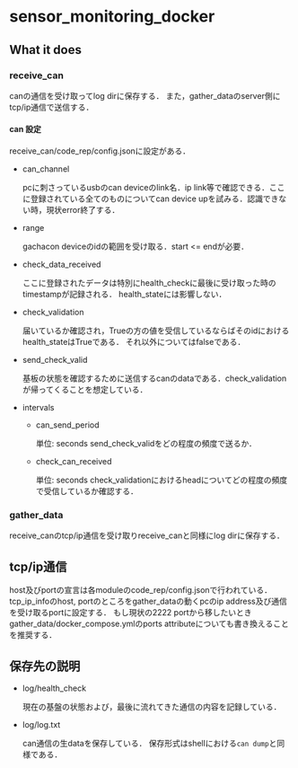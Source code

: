 # sensor_monitoring_docker

## What it does

### receive_can

canの通信を受け取ってlog dirに保存する．
また，gather_dataのserver側にtcp/ip通信で送信する．

#### can 設定

receive_can/code_rep/config.jsonに設定がある．

- can_channel

  pcに刺さっているusbのcan deviceのlink名．ip link等で確認できる．ここに登録されている全てのものについてcan device upを試みる．認識できない時，現状error終了する．

- range

  gachacon deviceのidの範囲を受け取る．start <= endが必要．

- check_data_received

  ここに登録されたデータは特別にhealth_checkに最後に受け取った時のtimestampが記録される．
  health_stateには影響しない．

- check_validation

  届いているか確認され，Trueの方の値を受信しているならばそのidにおけるhealth_stateはTrueである．
  それ以外についてはfalseである．

- send_check_valid

  基板の状態を確認するために送信するcanのdataである．check_validationが帰ってくることを想定している．

- intervals

  - can_send_period

    単位: seconds
    send_check_validをどの程度の頻度で送るか．

  - check_can_received

    単位: seconds
    check_validationにおけるheadについてどの程度の頻度で受信しているか確認する．

### gather_data

receive_canのtcp/ip通信を受け取りreceive_canと同様にlog dirに保存する．

## tcp/ip通信

host及びportの宣言は各moduleのcode_rep/config.jsonで行われている．
tcp_ip_infoのhost, portのところをgather_dataの動くpcのip address及び通信を受け取るportに設定する．
もし現状の2222 portから移したいときgather_data/docker_compose.ymlのports attributeについても書き換えることを推奨する．

## 保存先の説明

- log/health_check

  現在の基盤の状態および，最後に流れてきた通信の内容を記録している．

- log/log.txt

  can通信の生dataを保存している．
  保存形式はshellにおける`can dump`と同様である．
